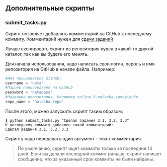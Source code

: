## Дополнительные скрипты

### submit_tasks.py

Скрипт позволяет добавлять комментарий на GitHub к последнему коммиту.
Комментарий нужен для [сдачи заданий](https://pyneng.github.io/docs/task-check/)

Лучше скопировать скрипт из репозитория курса в какой-то другой каталог, так как вы будете его менять.

Для начала использования, надо написать свои логин, пароль и имя репозитория на GitHub в начале файла. Например:
```python
#Имя пользователя GitHub:
username = 'nata'
#Пароль пользователя на GitHub
password = 'natapass'
#Название репозитория. Например online-3-natasha-samoylenko
repo_name = 'natasha-repo'
```

После этого, можно запускать скрипт таким образом:
```
$ python submit_tasks.py "Сделал задания 3.1, 3.2, 3.3"
К последнему коммиту добавлен такой комментарий:
Сделал задания 3.1, 3.2, 3.3
```

Скрипту надо передавать один аргумент - текст комментария.

> По умолчанию, скрипт ищет коммиты только за последние 14 дней.
Если вы делали последний коммит раньше, скрипт напишет сообщение, что за указанный срок  коммиты не были найдены.

